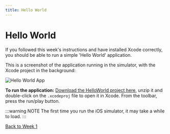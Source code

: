 ```yaml
---
title: Hello World
---
```


# Hello World

If you followed this week's instructions and have installed Xcode correctly, you should be able to run a simple 'Hello World' application.

This is a screenshot of the application running in the simulator, with the Xcode project in the background:

![Hello World App](/F2020/assets/img/HelloWorld.png)

**To run the application:** [Download the HelloWorld project here](/F2020/assets/downloads/HelloWorld.zip), unzip it and double-click on the `.xcodeproj` file to open it in Xcode.  From the toolbar, press the run/play button.

:::warning NOTE
The first time you run the iOS simulator, it may take a while to load.
:::

[Back to Week 1](./index.md#during-class)
